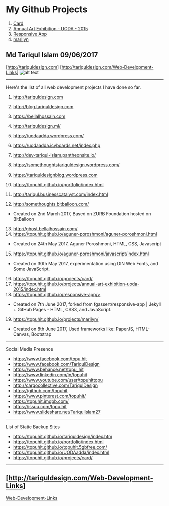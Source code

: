 # My Github Projects
1. [Card](https://topuhit.github.io/projects/card/)
2. [Annual Art Exhibition - UODA - 2015 ](https://topuhit.github.io/projects/annual-art-exhibition-uoda-2015/index.html)
3. [Responsive App](https://topuhit.github.io/responsive-app/)
4. [marilyn ](https://topuhit.github.io/projects/marilyn/)


Md Tariqul Islam
09/06/2017
---

[http://tariquldesign.com]
[http://tariquldesign.com/Web-Development-Links]
![alt text](https://media.cargocollective.com/1/22/725716/headerimg/th_TA1.png "TariqulDesign")

---

Here's the list of all web development projects I have done so far.

1. <http://tariquldesign.com>
2. <http://blog.tariquldesign.com>
3. <https://bellalhossain.com>
4. <http://tariquldesign.ml/>


5. <https://uodaadda.wordpress.com/>
6. <https://uodaadda.icyboards.net/index.php>
7. <http://dev-tariqul-islam.pantheonsite.io/>
8. <https://somethoughtstariquldesign.wordpress.com/>
9. <https://tariquldesignblog.wordpress.com>
10. <https://topuhit.github.io/portfolio/index.html>
11. <http://tariqul.businesscatalyst.com/index.html>
12. <http://somethoughts.bitballoon.com/>
* Created on 2nd March 2017, Based on ZURB Foundation hosted on BitBalloon
13. <http://ghost.bellalhossain.com/>
14. <https://topuhit.github.io/aguner-poroshmoni/aguner-poroshmoni.html>
* Created on 24th May 2017, Aguner Poroshmoni, HTML, CSS, Javascript
15. <https://topuhit.github.io/aguner-poroshmoni/javascript/index.html>
* Created on 30th May 2017, experimentation using DIN Web Fonts, and Some JavaScript.
16. <https://topuhit.github.io/projects/card/>
17. <https://topuhit.github.io/projects/annual-art-exhibition-uoda-2015/index.html>
18. https://topuhit.github.io/responsive-app/>
* Created on 7th June 2017, forked from fgassert/responsive-app | Jekyll + GitHub Pages - HTML, CSS3, and JavaScript.


19. <https://topuhit.github.io/projects/marilyn/>
* Created on 8th June 2017, Used frameworks like: PaperJS, HTML-Canvas, Bootstrap


---
Social Media Presence

* <https://www.facebook.com/topu.hit>
* <https://www.facebook.com/TariqulDesign>
* <https://www.behance.net/topu_hit>
* <https://www.linkedin.com/in/topuhit>
* <https://www.youtube.com/user/topuhittopu>
* <http://cargocollective.com/TariqulDesign>
* <https://github.com/topuhit>
* <https://www.pinterest.com/topuhit/>
* <https://topuhit.imgbb.com/>
* <https://issuu.com/topu.hit>
* <https://www.slideshare.net/TariqulIslam27>

---
List of Static Backup Sites

* <https://topuhit.github.io/tariquldesign/index.htm>
* <https://topuhit.github.io/portfolio/index.html>
* <https://topuhit.github.io/topuhit.5gbfree.com/>
* <https://topuhit.github.io/UODAadda/index.html>
* <https://topuhit.github.io/projects/card/>

---
[http://tariquldesign.com/Web-Development-Links]
---
[Web-Development-Links ](http://tariquldesign.com/Web-Development-Links)
